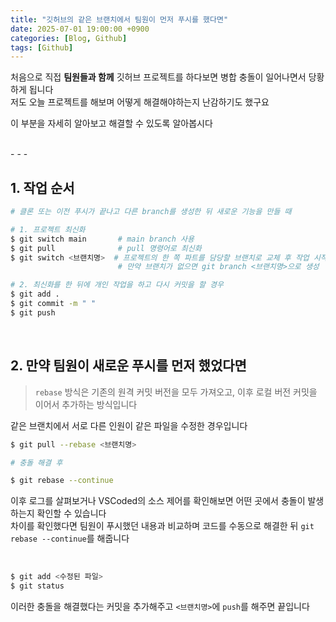 ```yaml
---
title: "깃허브의 같은 브랜치에서 팀원이 먼저 푸시를 했다면"
date: 2025-07-01 19:00:00 +0900
categories: [Blog, Github]
tags: [Github]
---
```

   
처음으로 직접 **팀원들과 함께** 깃허브 프로젝트를 하다보면 병합 충돌이 일어나면서 당황하게 됩니다   
저도 오늘 프로젝트를 해보며 어떻게 해결해야하는지 난감하기도 했구요   

이 부분을 자세히 알아보고 해결할 수 있도록 알아봅시다   

<br>
- - -

## 1. 작업 순서

```bash
# 클론 또는 이전 푸시가 끝나고 다른 branch를 생성한 뒤 새로운 기능을 만들 때

# 1. 프로젝트 최신화
$ git switch main       # main branch 사용
$ git pull              # pull 명령어로 최신화
$ git switch <브랜치명>  # 프로젝트의 한 쪽 파트를 담당할 브랜치로 교체 후 작업 시작
                        # 만약 브랜치가 없으면 git branch <브랜치명>으로 생성

# 2. 최신화를 한 뒤에 개인 작업을 하고 다시 커밋을 할 경우
$ git add .
$ git commit -m " "
$ git push
```

<br>

## 2. 만약 팀원이 새로운 푸시를 먼저 했었다면   

> `rebase` 방식은 기존의 원격 커밋 버전을 모두 가져오고, 이후 로컬 버전 커밋을 이어서 추가하는 방식입니다   

같은 브랜치에서 서로 다른 인원이 같은 파일을 수정한 경우입니다   
   
```bash
$ git pull --rebase <브랜치명>

# 충돌 해결 후

$ git rebase --continue
```

이후 로그를 살펴보거나 VSCoded의 소스 제어를 확인해보면 어떤 곳에서 충돌이 발생하는지 확인할 수 있습니다   
차이를 확인했다면 팀원이 푸시했던 내용과 비교하며 코드를 수동으로 해결한 뒤 `git rebase --continue`를 해줍니다   

<br>

```bash
$ git add <수정된 파일>
$ git status
```
이러한 충돌을 해결했다는 커밋을 추가해주고 `<브랜치명>`에 `push`를 해주면 끝입니다   
